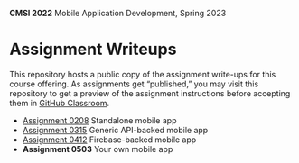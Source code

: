 **CMSI 2022** Mobile Application Development, Spring 2023

# Assignment Writeups
This repository hosts a public copy of the assignment write-ups for this course offering. As assignments get “published,” you may visit this repository to get a preview of the assignment instructions before accepting them in [GitHub Classroom](https://classroom.github.com).

- [Assignment 0208](./standalone.md) Standalone mobile app
- [Assignment 0315](./generic-api-backed.md) Generic API-backed mobile app
- [Assignment 0412](./firebase-backed.md) Firebase-backed mobile app
- **Assignment 0503** Your own mobile app

